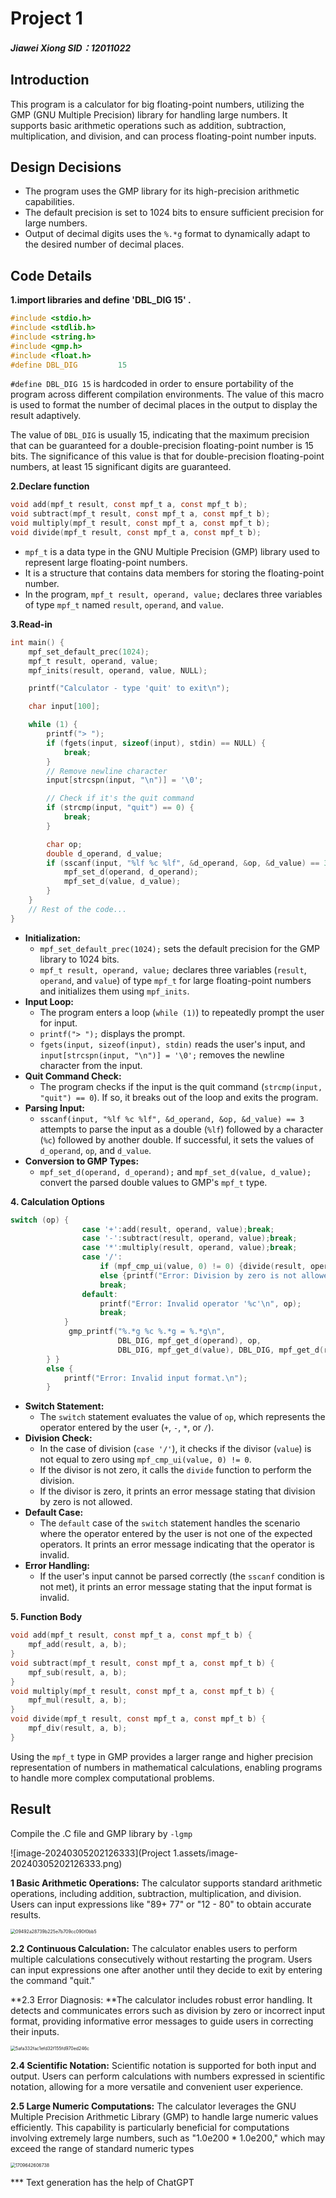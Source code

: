 # Project 1 

##### Jiawei Xiong         SID：12011022

## Introduction

This program is a calculator for big floating-point numbers, utilizing the GMP (GNU Multiple Precision) library for handling large numbers. It supports basic arithmetic operations such as addition, subtraction, multiplication, and division, and can process floating-point number inputs.

## Design Decisions

- The program uses the GMP library for its high-precision arithmetic capabilities.
- The default precision is set to 1024 bits to ensure sufficient precision for large numbers.
- Output of decimal digits uses the `%.*g` format to dynamically adapt to the desired number of decimal places.

## Code Details

**1.import libraries and define 'DBL_DIG  15' .**

```c
#include <stdio.h>
#include <stdlib.h>
#include <string.h>
#include <gmp.h>
#include <float.h>
#define DBL_DIG         15  
```

`#define DBL_DIG 15` is hardcoded in order to ensure portability of the program across different compilation environments. The value of this macro is used to format the number of decimal places in the output to display the result adaptively. 

The value of `DBL_DIG` is usually 15, indicating that the maximum precision that can be guaranteed for a double-precision floating-point number is 15 bits. The significance of this value is that for double-precision floating-point numbers, at least 15 significant digits are guaranteed.

**2.Declare function**

```c
void add(mpf_t result, const mpf_t a, const mpf_t b);
void subtract(mpf_t result, const mpf_t a, const mpf_t b);
void multiply(mpf_t result, const mpf_t a, const mpf_t b);
void divide(mpf_t result, const mpf_t a, const mpf_t b);
```

- `mpf_t` is a data type in the GNU Multiple Precision (GMP) library used to represent large floating-point numbers.
- It is a structure that contains data members for storing the floating-point number.
- In the program, `mpf_t result, operand, value;` declares three variables of type `mpf_t` named `result`, `operand`, and `value`.

**3.Read-in**

```C
int main() {
    mpf_set_default_prec(1024); 
    mpf_t result, operand, value;
    mpf_inits(result, operand, value, NULL);

    printf("Calculator - type 'quit' to exit\n");

    char input[100];

    while (1) {
        printf("> ");
        if (fgets(input, sizeof(input), stdin) == NULL) {
            break;
        }
        // Remove newline character
        input[strcspn(input, "\n")] = '\0';

        // Check if it's the quit command
        if (strcmp(input, "quit") == 0) {
            break;
        }

        char op;
        double d_operand, d_value;
        if (sscanf(input, "%lf %c %lf", &d_operand, &op, &d_value) == 3) {
            mpf_set_d(operand, d_operand);
            mpf_set_d(value, d_value);
        }
    }
    // Rest of the code...
}
```

- **Initialization:**
  - `mpf_set_default_prec(1024);` sets the default precision for the GMP library to 1024 bits.
  - `mpf_t result, operand, value;` declares three variables (`result`, `operand`, and `value`) of type `mpf_t` for large floating-point numbers and initializes them using `mpf_inits`.
- **Input Loop:**
  - The program enters a loop (`while (1)`) to repeatedly prompt the user for input.
  - `printf("> ");` displays the prompt.
  - `fgets(input, sizeof(input), stdin)` reads the user's input, and `input[strcspn(input, "\n")] = '\0';` removes the newline character from the input.
- **Quit Command Check:**
  - The program checks if the input is the quit command (`strcmp(input, "quit") == 0`). If so, it breaks out of the loop and exits the program.
- **Parsing Input:**
  - `sscanf(input, "%lf %c %lf", &d_operand, &op, &d_value) == 3` attempts to parse the input as a double (`%lf`) followed by a character (`%c`) followed by another double. If successful, it sets the values of `d_operand`, `op`, and `d_value`.
- **Conversion to GMP Types:**
  - `mpf_set_d(operand, d_operand);` and `mpf_set_d(value, d_value);` convert the parsed double values to GMP's `mpf_t` type.

**4. Calculation Options** 

```C
switch (op) {
                case '+':add(result, operand, value);break;
                case '-':subtract(result, operand, value);break;
                case '*':multiply(result, operand, value);break;
                case '/':
                    if (mpf_cmp_ui(value, 0) != 0) {divide(result, operand, value);} 
                    else {printf("Error: Division by zero is not allowed.\n");}
                    break;
                default:
                    printf("Error: Invalid operator '%c'\n", op);
                    break;
            }
             gmp_printf("%.*g %c %.*g = %.*g\n", 
                        DBL_DIG, mpf_get_d(operand), op, 
                        DBL_DIG, mpf_get_d(value), DBL_DIG, mpf_get_d(result));
        } }
        else {
            printf("Error: Invalid input format.\n");
        }
```

- **Switch Statement:**
  - The `switch` statement evaluates the value of `op`, which represents the operator entered by the user (`+`, `-`, `*`, or `/`).
- **Division Check:**
  - In the case of division (`case '/'`), it checks if the divisor (`value`) is not equal to zero using `mpf_cmp_ui(value, 0) != 0`.
  - If the divisor is not zero, it calls the `divide` function to perform the division.
  - If the divisor is zero, it prints an error message stating that division by zero is not allowed.
- **Default Case:**
  - The `default` case of the `switch` statement handles the scenario where the operator entered by the user is not one of the expected operators. It prints an error message indicating that the operator is invalid.
- **Error Handling:**
  - If the user's input cannot be parsed correctly (the `sscanf` condition is not met), it prints an error message stating that the input format is invalid.

**5. Function Body**

```c
void add(mpf_t result, const mpf_t a, const mpf_t b) {
    mpf_add(result, a, b);
}
void subtract(mpf_t result, const mpf_t a, const mpf_t b) {
    mpf_sub(result, a, b);
}
void multiply(mpf_t result, const mpf_t a, const mpf_t b) {
    mpf_mul(result, a, b);
}
void divide(mpf_t result, const mpf_t a, const mpf_t b) {
    mpf_div(result, a, b);
}
```

Using the `mpf_t` type in GMP provides a larger range and higher precision representation of numbers in mathematical calculations, enabling programs to handle more complex computational problems.

## Result

Compile the .C file and GMP library by `-lgmp`

![image-20240305202126333](Project 1.assets/image-20240305202126333.png)

**1 Basic Arithmetic Operations:** The calculator supports standard arithmetic operations, including addition, subtraction, multiplication, and division. Users can input expressions like "89+ 77" or "12 - 80" to obtain accurate results.

<img src="Project 1.assets/09492a28739b225e7b709cc090f0bb5.png" alt="09492a28739b225e7b709cc090f0bb5" style="zoom:50%;" />

**2.2 Continuous Calculation:** The calculator enables users to perform multiple calculations consecutively without restarting the program. Users can input expressions one after another until they decide to exit by entering the command "quit."

**2.3 Error Diagnosis: **The calculator includes robust error handling. It detects and communicates errors such as division by zero or incorrect input format, providing informative error messages to guide users in correcting their inputs.

<img src="Project 1.assets/5afa332fac1efd32f155fd970ed246c.png" alt="5afa332fac1efd32f155fd970ed246c" style="zoom:50%;" />

**2.4 Scientific Notation:** Scientific notation is supported for both input and output. Users can perform calculations with numbers expressed in scientific notation, allowing for a more versatile and convenient user experience.

**2.5 Large Numeric Computations:** The calculator leverages the GNU Multiple Precision Arithmetic Library (GMP) to handle large numeric values efficiently. This capability is particularly beneficial for computations involving extremely large numbers, such as "1.0e200 * 1.0e200," which may exceed the range of standard numeric types

<img src="Project 1.assets/1709642606738.jpg" alt="1709642606738" style="zoom:50%;" />

*** Text generation has the help of ChatGPT